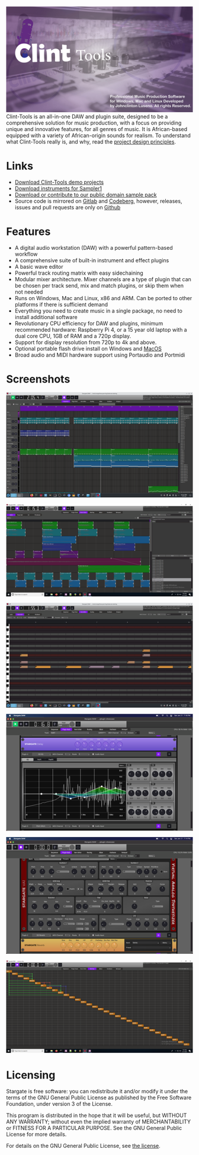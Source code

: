 ![Banner](assets/banner.png?raw=true "Banner")
Clint-Tools is an all-in-one DAW and plugin suite, designed to be a comprehensive
solution for music production, with a focus on providing unique and innovative
features, for all genres of music. It is African-based equipped with a variety of African-origin sounds for realism. To understand what Clint-Tools really is,
and why, read the
[project design principles](docs/project_design_principles.md).

# Links
- [Download Clint-Tools demo projects](
    https://github.com/clintmadeit/Clint-Tools_v1-demo-projects)
- [Download instruments for Sampler1](https://github.com/sfzinstruments)
- [Download or contribute to our public domain sample pack](
    https://github.com/clintmadeit/Clint-Tools-sample-pack)
- Source code is mirrored on [Gitlab](https://gitlab.com/clintmadeitdaw) and
  [Codeberg](https://codeberg.org/clintmadeitdaw), however, releases, issues and
  pull requests are only on [Github](https://github.com/clintmadeitdaw)

# Features
- A digital audio workstation (DAW) with a powerful pattern-based workflow
- A comprehensive suite of built-in instrument and effect plugins
- A basic wave editor
- Powerful track routing matrix with easy sidechaining
- Modular mixer architecture.  Mixer channels are a type of plugin that can
  be chosen per track send, mix and match plugins, or skip them when not needed
- Runs on Windows, Mac and Linux, x86 and ARM.  Can be ported to other
  platforms if there is sufficient demand
- Everything you need to create music in a single package, no need to install
  additional software
- Revolutionary CPU efficiency for DAW and plugins, minimum recommended
  hardware: Raspberry Pi 4, or a 15 year old laptop with a
  dual core CPU, 1GB of RAM and a 720p display.
- Support for display resolution from 720p to 4k and above.
- Optional portable flash drive install on Windows and
  [MacOS](docs/troubleshooting/macos_install.md)
- Broad audio and MIDI hardware support using Portaudio and Portmidi

# Screenshots
![Sequencer](assets/sequencer.png?raw=true "Sequencer")

![Audio Item](assets/audio_item.png?raw=true "Audio Item")

![Note Item](assets/note_item.png?raw=true "Note Item")

![Effect Plugins](assets/plugins.png?raw=true "Effect Plugins")

![Instrument Plugins](assets/va1.png?raw=true "Instrument Plugins")

![Routing](assets/routing.png?raw=true "Routing")

# Licensing

Stargate is free software: you can redistribute it and/or modify
it under the terms of the GNU General Public License as published by
the Free Software Foundation, under version 3 of the License.

This program is distributed in the hope that it will be useful,
but WITHOUT ANY WARRANTY; without even the implied warranty of
MERCHANTABILITY or FITNESS FOR A PARTICULAR PURPOSE.  See the
GNU General Public License for more details.

For details on the GNU General Public License, see [the license](LICENSE).

